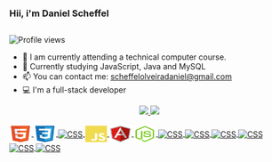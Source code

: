 ### Hii, i'm Daniel Scheffel

##

<p align="left"> <img src="https://komarev.com/ghpvc/?username=danielScheffel&color=red" alt="Profile views" /> </p>


- 🔭 I am currently attending a technical computer course.
- 🌱 Currently studying JavaScript, Java and MySQL
- 📫 You can contact me: scheffelolveiradaniel@gmail.com
- 💻 I'm a full-stack developer


<div align="center">
  <a href="https://github.com/DanielScheffel">
   <a href="https://github-readme-stats.vercel.app/api/pin/?username=DanielScheffel&repo=github-readme-stats&theme=neon">
  <img height="180em" src="https://github-readme-stats.vercel.app/api?username=DanielScheffel&show_icons=true&theme=neon"/>
  <img height="180em" src="https://github-readme-stats.vercel.app/api/top-langs/?username=DanielScheffel&layout=compact&langs_count=7&theme=neon"/>
</div>



<div style="display: inline_block"><br>
    <img align="center" alt="Rafa-HTML" height="30" width="40" src="https://raw.githubusercontent.com/devicons/devicon/master/icons/html5/html5-original.svg">
    <img align="center" alt="Rafa-CSS" height="30" width="40" src="https://raw.githubusercontent.com/devicons/devicon/master/icons/css3/css3-original.svg">
    <img align="center" alt="CSS" height="30" width="40" src="https://cdn.jsdelivr.net/gh/devicons/devicon/icons/sass/sass-original.svg" />
    <img align="center" alt="Rafa-Js" height="30" width="40" src="https://raw.githubusercontent.com/devicons/devicon/master/icons/javascript/javascript-plain.svg">
    <img align="center" alt="Rafa-Js" height="30" width="40" src="https://raw.githubusercontent.com/devicons/devicon/master/icons/angularjs/angularjs-original.svg">
    <img align="center" alt="Rafa-Js" height="30" width="40" src="https://raw.githubusercontent.com/devicons/devicon/master/icons/nodejs/nodejs-original.svg">
    <img align="center" alt="CSS" height="30" width="40" src="https://cdn.jsdelivr.net/gh/devicons/devicon/icons/react/react-original.svg" />
    <img align="center" alt="CSS" height="40" width="50" src="https://cdn.jsdelivr.net/gh/devicons/devicon/icons/java/java-original-wordmark.svg" />
    <img align="center" alt="CSS" height="30" width="40" src="https://cdn.jsdelivr.net/gh/devicons/devicon/icons/mysql/mysql-original.svg" />
    <img align="center" alt="CSS" height="30" width="40" src="https://cdn.jsdelivr.net/gh/devicons/devicon/icons/figma/figma-original.svg" />
    <img align="center" alt="CSS" height="30" width="40" src="https://cdn.jsdelivr.net/gh/devicons/devicon/icons/bootstrap/bootstrap-original.svg" />
    <img align="center" alt="CSS" height="30" width="40" src="https://cdn.jsdelivr.net/gh/devicons/devicon/icons/ruby/ruby-original.svg" />
  </div>
  
  ##
